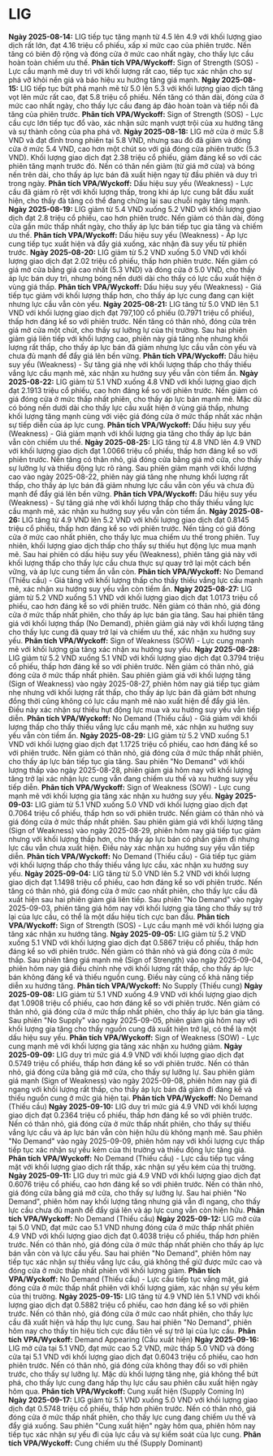 # LIG

**Ngày 2025-08-14:** LIG tiếp tục tăng mạnh từ 4.5 lên 4.9 với khối lượng giao dịch rất lớn, đạt 4.16 triệu cổ phiếu, xấp xỉ mức cao của phiên trước. Nến tăng có biên độ rộng và đóng cửa ở mức cao nhất ngày, cho thấy lực cầu hoàn toàn chiếm ưu thế. **Phân tích VPA/Wyckoff:** Sign of Strength (SOS) - Lực cầu mạnh mẽ duy trì với khối lượng rất cao, tiếp tục xác nhận cho sự phá vỡ khỏi nền giá và báo hiệu xu hướng tăng giá mạnh.
**Ngày 2025-08-15:** LIG tiếp tục bứt phá mạnh mẽ từ 5.0 lên 5.3 với khối lượng giao dịch tăng vọt lên mức rất cao, đạt 5.8 triệu cổ phiếu. Nến tăng có thân dài, đóng cửa ở mức cao nhất ngày, cho thấy lực cầu đang áp đảo hoàn toàn và tiếp nối đà tăng của phiên trước. **Phân tích VPA/Wyckoff:** Sign of Strength (SOS) - Lực cầu cực lớn tiếp tục đổ vào, xác nhận sức mạnh vượt trội của xu hướng tăng và sự thành công của pha phá vỡ.
**Ngày 2025-08-18:** LIG mở cửa ở mức 5.8 VND và đạt đỉnh trong phiên tại 5.8 VND, nhưng sau đó đã giảm và đóng cửa ở mức 5.4 VND, cao hơn một chút so với giá đóng cửa phiên trước (5.3 VND). Khối lượng giao dịch đạt 2.38 triệu cổ phiếu, giảm đáng kể so với các phiên tăng mạnh trước đó. Nến có thân nến giảm (từ giá mở cửa) và bóng nến trên dài, cho thấy áp lực bán đã xuất hiện ngay từ đầu phiên và duy trì trong ngày. **Phân tích VPA/Wyckoff:** Dấu hiệu suy yếu (Weakness) - Lực cầu đã giảm rõ rệt với khối lượng thấp, trong khi áp lực cung bắt đầu xuất hiện, cho thấy đà tăng có thể đang chững lại sau chuỗi ngày tăng mạnh.
**Ngày 2025-08-19:** LIG giảm từ 5.4 VND xuống 5.2 VND với khối lượng giao dịch đạt 2.8 triệu cổ phiếu, cao hơn phiên trước. Nến giảm có thân dài, đóng cửa gần mức thấp nhất ngày, cho thấy áp lực bán tiếp tục gia tăng và chiếm ưu thế. **Phân tích VPA/Wyckoff:** Dấu hiệu suy yếu (Weakness) - Áp lực cung tiếp tục xuất hiện và đẩy giá xuống, xác nhận đà suy yếu từ phiên trước.
**Ngày 2025-08-20:** LIG giảm từ 5.2 VND xuống 5.0 VND với khối lượng giao dịch đạt 2.02 triệu cổ phiếu, thấp hơn phiên trước. Nến giảm có giá mở cửa bằng giá cao nhất (5.3 VND) và đóng cửa ở 5.0 VND, cho thấy áp lực bán duy trì, nhưng bóng nến dưới dài cho thấy có lực cầu xuất hiện ở vùng giá thấp. **Phân tích VPA/Wyckoff:** Dấu hiệu suy yếu (Weakness) - Giá tiếp tục giảm với khối lượng thấp hơn, cho thấy áp lực cung đang cạn kiệt nhưng lực cầu vẫn còn yếu.
**Ngày 2025-08-21:** LIG tăng từ 5.0 VND lên 5.1 VND với khối lượng giao dịch đạt 797,100 cổ phiếu (0.7971 triệu cổ phiếu), thấp hơn đáng kể so với phiên trước. Nến tăng có thân nhỏ, đóng cửa trên giá mở cửa một chút, cho thấy sự lưỡng lự của thị trường. Sau hai phiên giảm giá liên tiếp với khối lượng cao, phiên này giá tăng nhẹ nhưng khối lượng rất thấp, cho thấy áp lực bán đã giảm nhưng lực cầu vẫn còn yếu và chưa đủ mạnh để đẩy giá lên bền vững. **Phân tích VPA/Wyckoff:** Dấu hiệu suy yếu (Weakness) - Sự tăng giá nhẹ với khối lượng thấp cho thấy thiếu vắng lực cầu mạnh mẽ, xác nhận xu hướng suy yếu vẫn còn tiềm ẩn.
**Ngày 2025-08-22:** LIG giảm từ 5.1 VND xuống 4.8 VND với khối lượng giao dịch đạt 2.1913 triệu cổ phiếu, cao hơn đáng kể so với phiên trước. Nến giảm có giá đóng cửa ở mức thấp nhất phiên, cho thấy áp lực bán mạnh mẽ. Mặc dù có bóng nến dưới dài cho thấy lực cầu xuất hiện ở vùng giá thấp, nhưng khối lượng tăng mạnh cùng với việc giá đóng cửa ở mức thấp nhất xác nhận sự tiếp diễn của áp lực cung. **Phân tích VPA/Wyckoff:** Dấu hiệu suy yếu (Weakness) - Giá giảm mạnh với khối lượng gia tăng cho thấy áp lực bán vẫn còn chiếm ưu thế.
**Ngày 2025-08-25:** LIG tăng từ 4.8 VND lên 4.9 VND với khối lượng giao dịch đạt 1.0066 triệu cổ phiếu, thấp hơn đáng kể so với phiên trước. Nến tăng có thân nhỏ, giá đóng cửa bằng giá mở cửa, cho thấy sự lưỡng lự và thiếu động lực rõ ràng. Sau phiên giảm mạnh với khối lượng cao vào ngày 2025-08-22, phiên này giá tăng nhẹ nhưng khối lượng rất thấp, cho thấy áp lực bán đã giảm nhưng lực cầu vẫn còn yếu và chưa đủ mạnh để đẩy giá lên bền vững. **Phân tích VPA/Wyckoff:** Dấu hiệu suy yếu (Weakness) - Sự tăng giá nhẹ với khối lượng thấp cho thấy thiếu vắng lực cầu mạnh mẽ, xác nhận xu hướng suy yếu vẫn còn tiềm ẩn.
**Ngày 2025-08-26:** LIG tăng từ 4.9 VND lên 5.2 VND với khối lượng giao dịch đạt 0.8145 triệu cổ phiếu, thấp hơn đáng kể so với phiên trước. Nến tăng có giá đóng cửa ở mức cao nhất phiên, cho thấy lực mua chiếm ưu thế trong phiên. Tuy nhiên, khối lượng giao dịch thấp cho thấy sự thiếu hụt động lực mua mạnh mẽ. Sau hai phiên có dấu hiệu suy yếu (Weakness), phiên tăng giá này với khối lượng thấp cho thấy lực cầu chưa thực sự quay trở lại một cách bền vững, và áp lực cung tiềm ẩn vẫn còn. **Phân tích VPA/Wyckoff:** No Demand (Thiếu cầu) - Giá tăng với khối lượng thấp cho thấy thiếu vắng lực cầu mạnh mẽ, xác nhận xu hướng suy yếu vẫn còn tiềm ẩn.
**Ngày 2025-08-27:** LIG giảm từ 5.2 VND xuống 5.1 VND với khối lượng giao dịch đạt 1.0173 triệu cổ phiếu, cao hơn đáng kể so với phiên trước. Nến giảm có thân nhỏ, giá đóng cửa ở mức thấp nhất phiên, cho thấy áp lực bán gia tăng. Sau hai phiên tăng giá với khối lượng thấp (No Demand), phiên giảm giá này với khối lượng tăng cho thấy lực cung đã quay trở lại và chiếm ưu thế, xác nhận xu hướng suy yếu. **Phân tích VPA/Wyckoff:** Sign of Weakness (SOW) - Lực cung mạnh mẽ với khối lượng gia tăng xác nhận xu hướng suy yếu.
**Ngày 2025-08-28:** LIG giảm từ 5.2 VND xuống 5.1 VND với khối lượng giao dịch đạt 0.3794 triệu cổ phiếu, thấp hơn đáng kể so với phiên trước. Nến giảm có thân nhỏ, giá đóng cửa ở mức thấp nhất phiên. Sau phiên giảm giá với khối lượng tăng (Sign of Weakness) vào ngày 2025-08-27, phiên hôm nay giá tiếp tục giảm nhẹ nhưng với khối lượng rất thấp, cho thấy áp lực bán đã giảm bớt nhưng đồng thời cũng không có lực cầu mạnh mẽ nào xuất hiện để đẩy giá lên. Điều này xác nhận sự thiếu hụt động lực mua và xu hướng suy yếu vẫn tiếp diễn. **Phân tích VPA/Wyckoff:** No Demand (Thiếu cầu) - Giá giảm với khối lượng thấp cho thấy thiếu vắng lực cầu mạnh mẽ, xác nhận xu hướng suy yếu vẫn còn tiềm ẩn.
**Ngày 2025-08-29:** LIG giảm từ 5.2 VND xuống 5.1 VND với khối lượng giao dịch đạt 1.1725 triệu cổ phiếu, cao hơn đáng kể so với phiên trước. Nến giảm có thân nhỏ, giá đóng cửa ở mức thấp nhất phiên, cho thấy áp lực bán tiếp tục gia tăng. Sau phiên "No Demand" với khối lượng thấp vào ngày 2025-08-28, phiên giảm giá hôm nay với khối lượng tăng trở lại xác nhận lực cung vẫn đang chiếm ưu thế và xu hướng suy yếu tiếp diễn. **Phân tích VPA/Wyckoff:** Sign of Weakness (SOW) - Lực cung mạnh mẽ với khối lượng gia tăng xác nhận xu hướng suy yếu.
**Ngày 2025-09-03:** LIG giảm từ 5.1 VND xuống 5.0 VND với khối lượng giao dịch đạt 0.7064 triệu cổ phiếu, thấp hơn so với phiên trước. Nến giảm có thân nhỏ và giá đóng cửa ở mức thấp nhất phiên. Sau phiên giảm giá với khối lượng tăng (Sign of Weakness) vào ngày 2025-08-29, phiên hôm nay giá tiếp tục giảm nhưng với khối lượng thấp hơn, cho thấy áp lực bán có phần giảm đi nhưng lực cầu vẫn chưa xuất hiện. Điều này xác nhận xu hướng suy yếu vẫn tiếp diễn. **Phân tích VPA/Wyckoff:** No Demand (Thiếu cầu) - Giá tiếp tục giảm với khối lượng thấp cho thấy thiếu vắng lực cầu, xác nhận xu hướng suy yếu.
**Ngày 2025-09-04:** LIG tăng từ 5.0 VND lên 5.2 VND với khối lượng giao dịch đạt 1.1498 triệu cổ phiếu, cao hơn đáng kể so với phiên trước. Nến tăng có thân nhỏ, giá đóng cửa ở mức cao nhất phiên, cho thấy lực cầu đã xuất hiện sau hai phiên giảm giá liên tiếp. Sau phiên "No Demand" vào ngày 2025-09-03, phiên tăng giá hôm nay với khối lượng gia tăng cho thấy sự trở lại của lực cầu, có thể là một dấu hiệu tích cực ban đầu. **Phân tích VPA/Wyckoff:** Sign of Strength (SOS) - Lực cầu mạnh mẽ với khối lượng gia tăng xác nhận xu hướng tăng.
**Ngày 2025-09-05:** LIG giảm từ 5.2 VND xuống 5.1 VND với khối lượng giao dịch đạt 0.5867 triệu cổ phiếu, thấp hơn đáng kể so với phiên trước. Nến giảm có thân nhỏ và giá đóng cửa ở mức thấp. Sau phiên tăng giá mạnh mẽ (Sign of Strength) vào ngày 2025-09-04, phiên hôm nay giá điều chỉnh nhẹ với khối lượng rất thấp, cho thấy áp lực bán không đáng kể và thiếu nguồn cung. Điều này củng cố khả năng tiếp diễn xu hướng tăng. **Phân tích VPA/Wyckoff:** No Supply (Thiếu cung)
**Ngày 2025-09-08:** LIG giảm từ 5.1 VND xuống 4.9 VND với khối lượng giao dịch đạt 1.0908 triệu cổ phiếu, cao hơn đáng kể so với phiên trước. Nến giảm có thân nhỏ, giá đóng cửa ở mức thấp nhất phiên, cho thấy áp lực bán gia tăng. Sau phiên "No Supply" vào ngày 2025-09-05, phiên giảm giá hôm nay với khối lượng gia tăng cho thấy nguồn cung đã xuất hiện trở lại, có thể là một dấu hiệu suy yếu. **Phân tích VPA/Wyckoff:** Sign of Weakness (SOW) - Lực cung mạnh mẽ với khối lượng gia tăng xác nhận xu hướng giảm.
**Ngày 2025-09-09:** LIG duy trì mức giá 4.9 VND với khối lượng giao dịch đạt 0.5749 triệu cổ phiếu, thấp hơn đáng kể so với phiên trước. Nến có thân nhỏ, giá đóng cửa bằng giá mở cửa, cho thấy sự lưỡng lự. Sau phiên giảm giá mạnh (Sign of Weakness) vào ngày 2025-09-08, phiên hôm nay giá đi ngang với khối lượng rất thấp, cho thấy áp lực bán đã giảm đi đáng kể và thiếu nguồn cung ở mức giá hiện tại. **Phân tích VPA/Wyckoff:** No Demand (Thiếu cầu)
**Ngày 2025-09-10:** LIG duy trì mức giá 4.9 VND với khối lượng giao dịch đạt 0.2364 triệu cổ phiếu, thấp hơn đáng kể so với phiên trước. Nến có thân nhỏ, giá đóng cửa ở mức thấp nhất phiên, cho thấy sự thiếu vắng lực cầu và áp lực bán vẫn còn hiện hữu dù không mạnh mẽ. Sau phiên "No Demand" vào ngày 2025-09-09, phiên hôm nay với khối lượng cực thấp tiếp tục xác nhận sự yếu kém của thị trường và thiếu động lực tăng giá. **Phân tích VPA/Wyckoff:** No Demand (Thiếu cầu) - Lực cầu tiếp tục vắng mặt với khối lượng giao dịch rất thấp, xác nhận sự yếu kém của thị trường.
**Ngày 2025-09-11:** LIG duy trì mức giá 4.9 VND với khối lượng giao dịch đạt 0.6076 triệu cổ phiếu, cao hơn đáng kể so với phiên trước. Nến có thân nhỏ, giá đóng cửa bằng giá mở cửa, cho thấy sự lưỡng lự. Sau hai phiên "No Demand", phiên hôm nay khối lượng tăng nhưng giá vẫn đi ngang, cho thấy lực cầu chưa đủ mạnh để đẩy giá lên và áp lực cung vẫn còn hiện hữu. **Phân tích VPA/Wyckoff:** No Demand (Thiếu cầu)
**Ngày 2025-09-12:** LIG mở cửa tại 5.0 VND, đạt mức cao 5.1 VND nhưng đóng cửa ở mức thấp nhất phiên 4.9 VND với khối lượng giao dịch đạt 0.4038 triệu cổ phiếu, thấp hơn phiên trước. Nến có thân nhỏ, giá đóng cửa ở mức thấp nhất phiên cho thấy áp lực bán vẫn còn và lực cầu yếu. Sau hai phiên "No Demand", phiên hôm nay tiếp tục xác nhận sự thiếu vắng lực cầu, giá không thể giữ được mức cao và đóng cửa ở mức thấp nhất phiên với khối lượng giảm. **Phân tích VPA/Wyckoff:** No Demand (Thiếu cầu) - Lực cầu tiếp tục vắng mặt, giá đóng cửa ở mức thấp nhất phiên với khối lượng giảm, xác nhận sự yếu kém của thị trường.
**Ngày 2025-09-15:** LIG tăng từ 4.9 VND lên 5.1 VND với khối lượng giao dịch đạt 0.5882 triệu cổ phiếu, cao hơn đáng kể so với phiên trước. Nến có thân nhỏ, giá đóng cửa ở mức cao nhất phiên, cho thấy lực cầu đã xuất hiện và hấp thụ lực cung. Sau hai phiên "No Demand", phiên hôm nay cho thấy tín hiệu tích cực đầu tiên về sự trở lại của lực cầu. **Phân tích VPA/Wyckoff:** Demand Appearing (Cầu xuất hiện)
**Ngày 2025-09-16:** LIG mở cửa tại 5.1 VND, đạt mức cao 5.2 VND, mức thấp 5.0 VND và đóng cửa tại 5.1 VND với khối lượng giao dịch đạt 0.6043 triệu cổ phiếu, cao hơn phiên trước. Nến có thân nhỏ, giá đóng cửa không thay đổi so với phiên trước, cho thấy sự lưỡng lự. Mặc dù khối lượng tăng nhẹ, giá không thể bứt phá, cho thấy lực cung đang hấp thụ lực cầu sau phiên cầu xuất hiện ngày hôm qua. **Phân tích VPA/Wyckoff:** Cung xuất hiện (Supply Coming In)
**Ngày 2025-09-17:** LIG giảm từ 5.1 VND xuống 5.0 VND với khối lượng giao dịch đạt 0.5748 triệu cổ phiếu, thấp hơn phiên trước. Nến có thân nhỏ, giá đóng cửa ở mức thấp nhất phiên, cho thấy lực cung đang chiếm ưu thế và đẩy giá xuống. Sau phiên "Cung xuất hiện" ngày hôm qua, phiên hôm nay tiếp tục xác nhận sự yếu đi của lực cầu và sự kiểm soát của lực cung. **Phân tích VPA/Wyckoff:** Cung chiếm ưu thế (Supply Dominant)
